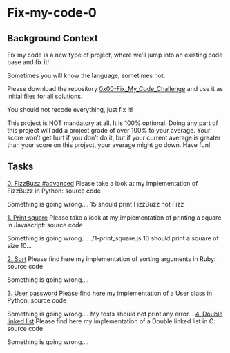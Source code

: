 # Fix-my-code-0

## Background Context
Fix my code is a new type of project, where we’ll jump into an existing code base and fix it!

Sometimes you will know the language, sometimes not.

Please download the repository [0x00-Fix_My_Code_Challenge](https://github.com/holbertonschool/0x00-Fix_My_Code_Challenge) and use it as initial files for all solutions.

You should not recode everything, just fix it!

This project is NOT mandatory at all. It is 100% optional. Doing any part of this project will add a project grade of over 100% to your average. Your score won’t get hurt if you don’t do it, but if your current average is greater than your score on this project, your average might go down. Have fun!

## Tasks

[0. FizzBuzz #advanced]()
Please take a look at my implementation of FizzBuzz in Python: source code

Something is going wrong….
    15 should print FizzBuzz not Fizz

[1. Print square]()
Please take a look at my implementation of printing a square in Javascript: source code

Something is going wrong….
    ./1-print_square.js 10 should print a square of size 10…

[2. Sort]()
Please find here my implementation of sorting arguments in Ruby: source code

Something is going wrong….

[3. User password]()
Please find here my implementation of a User class in Python: source code

Something is going wrong….
    My tests should not print any error…
[4. Double linked list]()
    Please find here my implementation of a Double linked list in C: source code

Something is going wrong….

